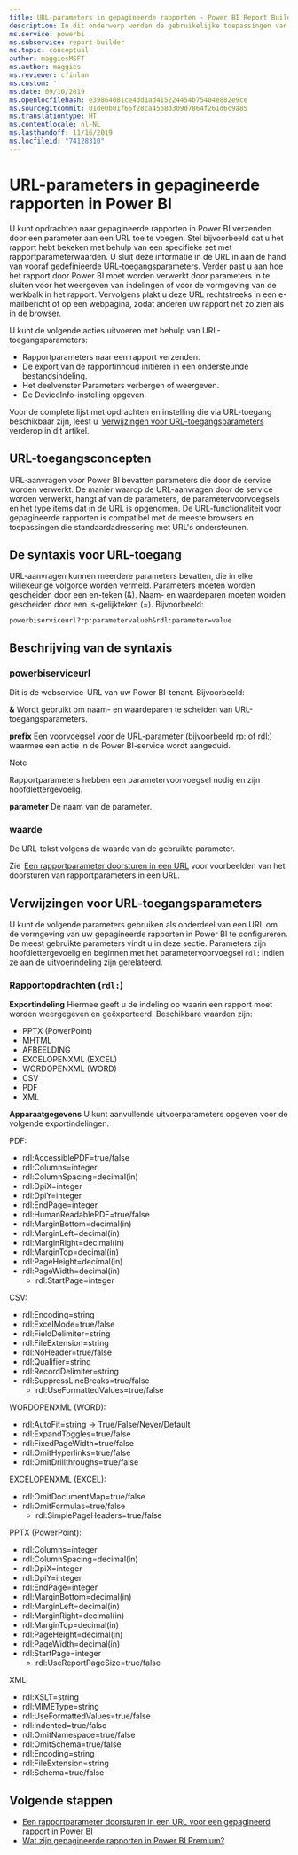 ```yaml
---
title: URL-parameters in gepagineerde rapporten - Power BI Report Builder
description: In dit onderwerp worden de gebruikelijke toepassingen van rapportparameters van de gepagineerde Report Builder voor Power BI, de eigenschappen die u kunt instellen en nog veel meer beschreven.
ms.service: powerbi
ms.subservice: report-builder
ms.topic: conceptual
author: maggiesMSFT
ms.author: maggies
ms.reviewer: cfinlan
ms.custom: ''
ms.date: 09/10/2019
ms.openlocfilehash: e39864081ce4dd1ad415224454b75404e882e9ce
ms.sourcegitcommit: 01de0b01f66f28ca45b8d309d7864f261d6c9a85
ms.translationtype: HT
ms.contentlocale: nl-NL
ms.lasthandoff: 11/16/2019
ms.locfileid: "74128310"
---
```

# <a name="url-parameters-in-paginated-reports-in-power-bi"></a>URL-parameters in gepagineerde rapporten in Power BI

U kunt opdrachten naar gepagineerde rapporten in Power BI verzenden door een parameter aan een URL toe te voegen. Stel bijvoorbeeld dat u het rapport hebt bekeken met behulp van een specifieke set met rapportparameterwaarden. U sluit deze informatie in de URL in aan de hand van vooraf gedefinieerde URL-toegangsparameters. Verder past u aan hoe het rapport door Power BI moet worden verwerkt door parameters in te sluiten voor het weergeven van indelingen of voor de vormgeving van de werkbalk in het rapport. Vervolgens plakt u deze URL rechtstreeks in een e-mailbericht of op een webpagina, zodat anderen uw rapport net zo zien als in de browser. 

U kunt de volgende acties uitvoeren met behulp van URL-toegangsparameters: 

- Rapportparameters naar een rapport verzenden. 
- De export van de rapportinhoud initiëren in een ondersteunde bestandsindeling. 
- Het deelvenster Parameters verbergen of weergeven. 
- De DeviceInfo-instelling opgeven. 

Voor de complete lijst met opdrachten en instelling die via URL-toegang beschikbaar zijn, leest u  [Verwijzingen voor URL-toegangsparameters](#url-access-parameter-reference) verderop in dit artikel. 

## <a name="url-access-concepts"></a>URL-toegangsconcepten 

URL-aanvragen voor Power BI bevatten parameters die door de service worden verwerkt. De manier waarop de URL-aanvragen door de service worden verwerkt, hangt af van de parameters, de parametervoorvoegsels en het type items dat in de URL is opgenomen. De URL-functionaliteit voor gepagineerde rapporten is compatibel met de meeste browsers en toepassingen die standaardadressering met URL's ondersteunen. 

## <a name="url-access-syntax"></a>De syntaxis voor URL-toegang 

URL-aanvragen kunnen meerdere parameters bevatten, die in elke willekeurige volgorde worden vermeld. Parameters moeten worden gescheiden door een en-teken (&). Naam- en waardeparen moeten worden gescheiden door een is-gelijkteken (=). Bijvoorbeeld:

```
powerbiserviceurl?rp:parametervalueh&rdl:parameter=value  
```

## <a name="syntax-description"></a>Beschrijving van de syntaxis 

### <a name="powerbiserviceurl"></a>powerbiserviceurl 

Dit is de webservice-URL van uw Power BI-tenant. Bijvoorbeeld: 

**&** Wordt gebruikt om naam- en waardeparen te scheiden van URL-toegangsparameters.

**prefix** Een voorvoegsel voor de URL-parameter (bijvoorbeeld rp: of rdl:) waarmee een actie in de Power BI-service wordt aangeduid. 

> [!NOTE]
> Rapportparameters hebben een parametervoorvoegsel nodig en zijn hoofdlettergevoelig. 

**parameter** De naam van de parameter. 

### <a name="value"></a>waarde 

De URL-tekst volgens de waarde van de gebruikte parameter. 

Zie  [Een rapportparameter doorsturen in een URL](report-builder-url-pass-parameters.md) voor voorbeelden van het doorsturen van rapportparameters in een URL.

## <a name="url-access-parameter-reference"></a>Verwijzingen voor URL-toegangsparameters

U kunt de volgende parameters gebruiken als onderdeel van een URL om de vormgeving van uw gepagineerde rapporten in Power BI te configureren. De meest gebruikte parameters vindt u in deze sectie. Parameters zijn hoofdlettergevoelig en beginnen met het parametervoorvoegsel `rdl:` indien ze aan de uitvoerindeling zijn gerelateerd.  

### <a name="report-commands-rdl"></a>Rapportopdrachten (`rdl:`) 

**Exportindeling** Hiermee geeft u de indeling op waarin een rapport moet worden weergegeven en geëxporteerd. Beschikbare waarden zijn:
 
- PPTX (PowerPoint)
- MHTML 
- AFBEELDING 
- EXCELOPENXML (EXCEL) 
- WORDOPENXML (WORD) 
- CSV 
- PDF 
- XML 

**Apparaatgegevens** U kunt aanvullende uitvoerparameters opgeven voor de volgende exportindelingen. 

PDF:

- rdl:AccessiblePDF=true/false
- rdl:Columns=integer
- rdl:ColumnSpacing=decimal(in)
- rdl:DpiX=integer
- rdl:DpiY=integer
- rdl:EndPage=integer
- rdl:HumanReadablePDF=true/false
- rdl:MarginBottom=decimal(in)
- rdl:MarginLeft=decimal(in)
- rdl:MarginRight=decimal(in)
- rdl:MarginTop=decimal(in)
- rdl:PageHeight=decimal(in)
- rdl:PageWidth=decimal(in)
    - rdl:StartPage=integer
    
CSV:

- rdl:Encoding=string
- rdl:ExcelMode=true/false
- rdl:FieldDelimiter=string
- rdl:FileExtension=string
- rdl:NoHeader=true/false
- rdl:Qualifier=string
- rdl:RecordDelimiter=string
- rdl:SuppressLineBreaks=true/false
    - rdl:UseFormattedValues=true/false
    
WORDOPENXML (WORD):

- rdl:AutoFit=string -> True/False/Never/Default
- rdl:ExpandToggles=true/false
- rdl:FixedPageWidth=true/false
- rdl:OmitHyperlinks=true/false
- rdl:OmitDrillthroughs=true/false

EXCELOPENXML (EXCEL):

- rdl:OmitDocumentMap=true/false
- rdl:OmitFormulas=true/false
    - rdl:SimplePageHeaders=true/false
    
PPTX (PowerPoint):
 
- rdl:Columns=integer
- rdl:ColumnSpacing=decimal(in)
- rdl:DpiX=integer
- rdl:DpiY=integer
- rdl:EndPage=integer
- rdl:MarginBottom=decimal(in)
- rdl:MarginLeft=decimal(in)
- rdl:MarginRight=decimal(in)
- rdl:MarginTop=decimal(in)
- rdl:PageHeight=decimal(in)
- rdl:PageWidth=decimal(in)
- rdl:StartPage=integer
    - rdl:UseReportPageSize=true/false

XML:

- rdl:XSLT=string
- rdl:MIMEType=string
- rdl:UseFormattedValues=true/false
- rdl:Indented=true/false
- rdl:OmitNamespace=true/false
- rdl:OmitSchema=true/false
- rdl:Encoding=string
- rdl:FileExtension=string
- rdl:Schema=true/false

## <a name="next-steps"></a>Volgende stappen

- [Een rapportparameter doorsturen in een URL voor een gepagineerd rapport in Power BI](report-builder-url-pass-parameters.md)
- [Wat zijn gepagineerde rapporten in Power BI Premium?](paginated-reports-report-builder-power-bi.md)
